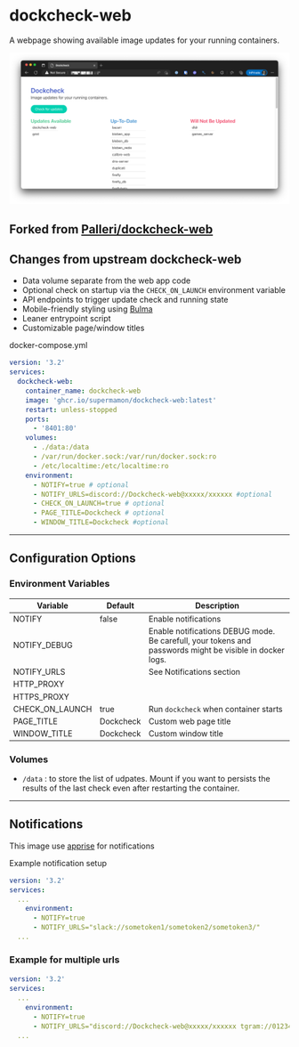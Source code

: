 # dockcheck-web

A webpage showing available image updates for your running containers.

![](img/dockcheck-desktop.png)

## Forked from [Palleri/dockcheck-web](https://github.com/Palleri/dockcheck-web)

## Changes from upstream dockcheck-web
* Data volume separate from the web app code
* Optional check on startup via the `CHECK_ON_LAUNCH` environment variable
* API endpoints to trigger update check and running state
* Mobile-friendly styling using [Bulma](https://bulma.io/)
* Leaner entrypoint script
* Customizable page/window titles


docker-compose.yml
```yml
version: '3.2'
services:
  dockcheck-web:
    container_name: dockcheck-web
    image: 'ghcr.io/supermamon/dockcheck-web:latest'
    restart: unless-stopped
    ports:
      - '8401:80'
    volumes:
      - ./data:/data
      - /var/run/docker.sock:/var/run/docker.sock:ro
      - /etc/localtime:/etc/localtime:ro
    environment:
      - NOTIFY=true # optional
      - NOTIFY_URLS=discord://Dockcheck-web@xxxxx/xxxxxx #optional
      - CHECK_ON_LAUNCH=true # optional
      - PAGE_TITLE=Dockcheck # optional
      - WINDOW_TITLE=Dockcheck #optional
```

---

## Configuration Options

### Environment Variables

| Variable        | Default   | Description                           |
| --------------- | --------- | ------------------------------------- |
| NOTIFY          | false     | Enable notifications                  |
| NOTIFY_DEBUG    |           | Enable notifications DEBUG mode. Be carefull, your tokens and passwords might be visible in docker logs. | 
| NOTIFY_URLS     |           | See Notifications section             |
| HTTP_PROXY      |           |                                       |
| HTTPS_PROXY     |           |                                       |
| CHECK_ON_LAUNCH | true      | Run `dockcheck` when container starts |
| PAGE_TITLE      | Dockcheck | Custom web page title                 |
| WINDOW_TITLE    | Dockcheck | Custom window title                   |

### Volumes

* `/data` : to store the list of udpates. Mount if you want to persists the results of the last check even after restarting the container.

---

## Notifications
This image use [apprise](https://github.com/caronc/apprise) for notifications


Example notification setup  
```yml
version: '3.2'
services:
  ...
    environment:
      - NOTIFY=true
      - NOTIFY_URLS="slack://sometoken1/sometoken2/sometoken3/"
  ...
```

### Example for multiple urls

```yml
version: '3.2'
services:
  ...
    environment:
      - NOTIFY=true
      - NOTIFY_URLS="discord://Dockcheck-web@xxxxx/xxxxxx tgram://0123456789:RandomLettersAndNumbers-2morestuff-123456789"
  ...
```
